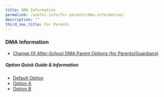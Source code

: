 ```yaml
---
title: DMA Information
permalink: /useful-info/for-parents/dma-information/
description: ""
third_nav_title: For Parents
---
```

<h3><strong>DMA Information</strong></h3>

*   [Change Of After-School DMA Parent Options (for Parents/Guardians)](https://form.gov.sg/6143ec0c70054d0012da2b0f)

<h5>Option Quick Guide & Information</h5>

*   [Default Option](/files/PORC4%20-%20DMA%20Parent%20Guide%20for%20Default%20Option%20Chrome%20Devices_2%20Sep%2021.pdf)
*   [Option A](/files/PORC5%20-%20DMA%20Parent%20Guide%20for%20Option%20A%20Chrome%20Devices_2%20Sep%2021.pdf)
*   [Option B](/files/PORC6%20-%20DMA%20Parent%20Guide%20for%20Option%20B%20Chrome%20Devices_2%20Sep%2021.pdf)